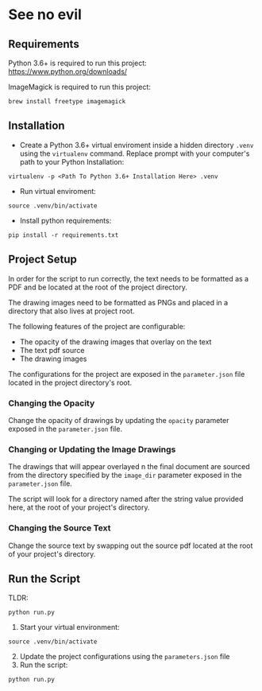 # See no evil

## Requirements
Python 3.6+ is required to run this project:
https://www.python.org/downloads/

ImageMagick is required to run this project:
```
brew install freetype imagemagick
```

## Installation

- Create a Python 3.6+ virtual enviroment inside a hidden directory `.venv` using the `virtualenv` command. Replace prompt with your computer's path to your Python Installation:
```
virtualenv -p <Path To Python 3.6+ Installation Here> .venv
```
- Run virtual enviroment:
```
source .venv/bin/activate
```
- Install python requirements:
```
pip install -r requirements.txt
```

## Project Setup
In order for the script to run correctly, the text needs to be formatted as a PDF and be located at the root of the project directory. 

The drawing images need to be formatted as PNGs and placed in a directory that also lives at project root.

The following features of the project are configurable:
 - The opacity of the drawing images that overlay on the text
 - The text pdf source
 - The drawing images

The configurations for the project are exposed in the `parameter.json` file located in the project directory's root.

### Changing the Opacity
Change the opacity of drawings by updating the `opacity` parameter exposed in the `parameter.json` file.

### Changing or Updating the Image Drawings
The drawings that will appear overlayed n the final document are sourced from the directory specified by the `image_dir` parameter exposed in the `parameter.json` file.

The script will look for a directory named after the string value provided here, at the root of your project's directory.

### Changing the Source Text
Change the source text by swapping out the source pdf located at the root of your project's directory.


## Run the Script
TLDR: 
```
python run.py
```

1. Start your virtual environment:
```
source .venv/bin/activate
```
2. Update the project configurations using the `parameters.json` file
3. Run the script:
```
python run.py
```
